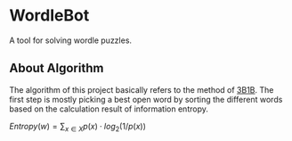 # WordleBot

A tool for solving wordle puzzles.

## About Algorithm

The algorithm of this project basically refers to the method of [3B1B](https://www.youtube.com/watch?v=v68zYyaEmEA).
The first step is mostly picking a best open word by sorting the different words based on the calculation result of information entropy.

$Entropy(w)=\sum_{x \in X}p(x)\cdot log_2(1/p(x))$
